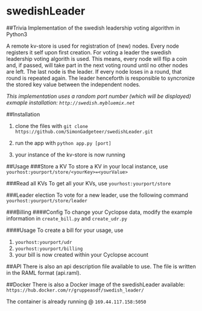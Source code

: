 # swedishLeader
##Trivia
Implementation of the swedish leadership voting algorithm in Python3

A remote kv-store is used for registration of (new) nodes. Every node registers it self upon first creation.
For voting a leader the swedish leadership voting algorith is used. This means, every node will flip a coin and, if passed, will take part in the next voting round until no other nodes are left. The last node is the leader. If every node loses in a round, that round is repeated again.
The leader henceforth is responsible to syncronize the stored key value between the independent nodes.

*This implementation uses a random port number (which will be displayed)*
*exmaple installation: `http://swedish.mybluemix.net`*


##Installation
1. clone the files with `git clone https://github.com/SimonGadgeteer/swedishLeader.git`

2. run the app with `python app.py [port]`

3. your instance of the kv-store is now running


##Usage
###Store a KV
To store a KV in your local instance, use `yourhost:yourport/store/<yourKey>=<yourValue>`

###Read all KVs
To get all your KVs, use `yourhost:yourport/store`

###Leader election
To vote for a new leader, use the following command `yourhost:yourport/store/leader`

###Billing
####Config
To change your Cyclopse data, modify the example information in `create_bill.py` and `create_udr.py`

####Usage
To create a bill for your usage, use

1. `yourhost:yourport/udr`
2. `yourhost:yourport/billing`
3. your bill is now created within your Cyclopse account

##API
There is also an api description file available to use. The file is written in the RAML format (api.raml).

##Docker
There is also a Docker image of the swedishLeader available:
`https://hub.docker.com/r/gruppeasdf/swedish_leader/`

The container is already running @ `169.44.117.158:5050`
